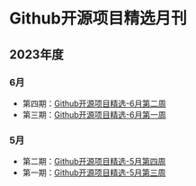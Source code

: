 # Github开源项目精选月刊

## 2023年度

### 6月

- 第四期：[Github开源项目精选-6月第二周](docs/6月第二周.md)
- 第三期：[Github开源项目精选-6月第一周](docs/6月第一周.md)

### 5月

- 第二期：[Github开源项目精选-5月第四周](docs/5月第四周.md)
- 第一期：[Github开源项目精选-5月第三周](docs/5月第三周.md)
